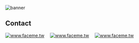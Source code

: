 ![banner](https://user-images.githubusercontent.com/122285115/211816600-86ac448b-54dd-4988-93df-8005ceac8902.png)
## Contact
<a target="_blank" href="mailto:support@faceme.tw"><img src="https://img.shields.io/badge/email-support@faceme.tw-blue.svg?logo=gmail " alt="www.faceme.tw"></a>&emsp;
<a target="_blank" href="https://t.me/FaceMeSupportBot"><img src="https://img.shields.io/badge/telegram-@FaceMeSupportBot-blue.svg?logo=telegram " alt="www.faceme.tw"></a>&emsp;
<a target="_blank" href="https://wa.me/+85281975550"><img src="https://img.shields.io/badge/whatsapp-facemesdk-blue.svg?logo=whatsapp " alt="www.faceme.tw">

